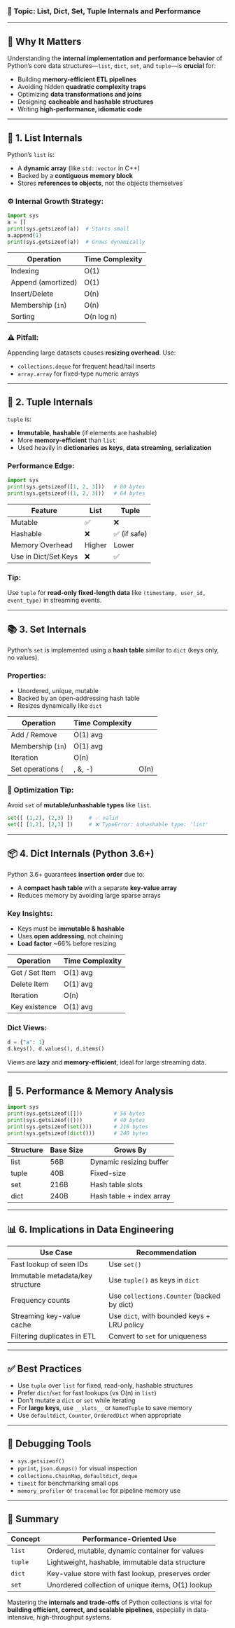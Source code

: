 
### 📂 **Topic**: **List, Dict, Set, Tuple Internals and Performance**

---

## 🚀 Why It Matters

Understanding the **internal implementation and performance behavior** of Python’s core data structures—`list`, `dict`, `set`, and `tuple`—is **crucial** for:

* Building **memory-efficient ETL pipelines**
* Avoiding hidden **quadratic complexity traps**
* Optimizing **data transformations and joins**
* Designing **cacheable and hashable structures**
* Writing **high-performance, idiomatic code**

---

## 🧩 1. **List Internals**

Python’s `list` is:

* A **dynamic array** (like `std::vector` in C++)
* Backed by a **contiguous memory block**
* Stores **references to objects**, not the objects themselves

### ⚙️ Internal Growth Strategy:

```python
import sys
a = []
print(sys.getsizeof(a))  # Starts small
a.append(1)
print(sys.getsizeof(a))  # Grows dynamically
```

| Operation          | Time Complexity |
| ------------------ | --------------- |
| Indexing           | O(1)            |
| Append (amortized) | O(1)            |
| Insert/Delete      | O(n)            |
| Membership (`in`)  | O(n)            |
| Sorting            | O(n log n)      |

### ⚠️ Pitfall:

Appending large datasets causes **resizing overhead**. Use:

* `collections.deque` for frequent head/tail inserts
* `array.array` for fixed-type numeric arrays

---

## 🔢 2. **Tuple Internals**

`tuple` is:

* **Immutable**, **hashable** (if elements are hashable)
* More **memory-efficient** than `list`
* Used heavily in **dictionaries as keys**, **data streaming**, **serialization**

### Performance Edge:

```python
import sys
print(sys.getsizeof([1, 2, 3]))   # 80 bytes
print(sys.getsizeof((1, 2, 3)))   # 64 bytes
```

| Feature              | List   | Tuple       |
| -------------------- | ------ | ----------- |
| Mutable              | ✅      | ❌           |
| Hashable             | ❌      | ✅ (if safe) |
| Memory Overhead      | Higher | Lower       |
| Use in Dict/Set Keys | ❌      | ✅           |

### Tip:

Use `tuple` for **read-only fixed-length data** like `(timestamp, user_id, event_type)` in streaming events.

---

## 📚 3. **Set Internals**

Python’s `set` is implemented using a **hash table** similar to `dict` (keys only, no values).

### Properties:

* Unordered, unique, mutable
* Backed by an open-addressing hash table
* Resizes dynamically like `dict`

| Operation         | Time Complexity |      |
| ----------------- | --------------- | ---- |
| Add / Remove      | O(1) avg        |      |
| Membership (`in`) | O(1) avg        |      |
| Iteration         | O(n)            |      |
| Set operations (  | , &, -)         | O(n) |

### 🧠 Optimization Tip:

Avoid `set` of **mutable/unhashable types** like `list`.

```python
set([ (1,2), (2,3) ])     # ✅ valid
set([ [1,2], [2,3] ])     # ❌ TypeError: unhashable type: 'list'
```

---

## 📦 4. **Dict Internals (Python 3.6+)**

Python 3.6+ guarantees **insertion order** due to:

* A **compact hash table** with a separate **key-value array**
* Reduces memory by avoiding large sparse arrays

### Key Insights:

* Keys must be **immutable & hashable**
* Uses **open addressing**, not chaining
* **Load factor** \~66% before resizing

| Operation      | Time Complexity |
| -------------- | --------------- |
| Get / Set Item | O(1) avg        |
| Delete Item    | O(1) avg        |
| Iteration      | O(n)            |
| Key existence  | O(1) avg        |

### Dict Views:

```python
d = {"a": 1}
d.keys(), d.values(), d.items()
```

Views are **lazy** and **memory-efficient**, ideal for large streaming data.

---

## 🧪 5. **Performance & Memory Analysis**

```python
import sys
print(sys.getsizeof([]))          # 56 bytes
print(sys.getsizeof(()))          # 40 bytes
print(sys.getsizeof(set()))       # 216 bytes
print(sys.getsizeof(dict()))      # 240 bytes
```

| Structure | Base Size | Grows By                 |
| --------- | --------- | ------------------------ |
| list      | 56B       | Dynamic resizing buffer  |
| tuple     | 40B       | Fixed-size               |
| set       | 216B      | Hash table slots         |
| dict      | 240B      | Hash table + index array |

---

## 📊 6. Implications in Data Engineering

| Use Case                         | Recommendation                             |
| -------------------------------- | ------------------------------------------ |
| Fast lookup of seen IDs          | Use `set()`                                |
| Immutable metadata/key structure | Use `tuple()` as keys in `dict`            |
| Frequency counts                 | Use `collections.Counter` (backed by dict) |
| Streaming key-value cache        | Use `dict`, with bounded keys + LRU policy |
| Filtering duplicates in ETL      | Convert to `set` for uniqueness            |

---

## ✅ Best Practices

* Use `tuple` over `list` for fixed, read-only, hashable structures
* Prefer `dict`/`set` for fast lookups (vs O(n) in `list`)
* Don't mutate a `dict` or `set` while iterating
* For **large keys**, use `__slots__` or `NamedTuple` to save memory
* Use `defaultdict`, `Counter`, `OrderedDict` when appropriate

---

## 🧵 Debugging Tools

* `sys.getsizeof()`
* `pprint`, `json.dumps()` for visual inspection
* `collections.ChainMap`, `defaultdict`, `deque`
* `timeit` for benchmarking small ops
* `memory_profiler` or `tracemalloc` for pipeline memory use

---

## 🏁 Summary

| Concept | Performance-Oriented Use                          |
| ------- | ------------------------------------------------- |
| `list`  | Ordered, mutable, dynamic container for values    |
| `tuple` | Lightweight, hashable, immutable data structure   |
| `dict`  | Key-value store with fast lookup, preserves order |
| `set`   | Unordered collection of unique items, O(1) lookup |

Mastering the **internals and trade-offs** of Python collections is vital for **building efficient, correct, and scalable pipelines**, especially in data-intensive, high-throughput  systems.

